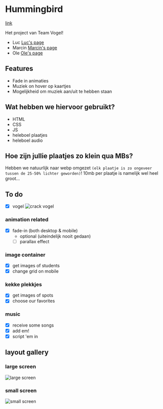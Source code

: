 
# Hummingbird
[link](https://edu.nl/d9qt9)

Het project van Team Vogel!
- Luc [Luc's page](https://debosos.github.io/your-tribe-profile-card/)
- Marcin [Marcin's page](https://marsgotbars.github.io/vite-card/)
- Ole [Ole's page](https://OFrqq.github.io/your-tribe-profile-card/)

## Features
- Fade in animaties
- Muziek on hover op kaartjes
- Mogelijkheid om muziek aan/uit te hebben staan

## Wat hebben we hiervoor gebruikt?

- HTML
- CSS
- JS
- heleboel plaatjes
- heleboel audio

## Hoe zijn jullie plaatjes zo klein qua MBs?

Hebben we natuurlijk naar webp omgezet `(elk plaatje is zo ongeveer tussen de 25-50% lichter geworden)`! 10mb per plaatje is namelijk wel heel groot...

## To do

- [x] vogel
![crack vogel](assets/Enge_vogel.svg)
### animation related
- [x]  fade-in (both desktop & mobile)
    - optional (uiteindelijk nooit gedaan)
    - [ ]  parallax effect

### image container
- [x] get images of students
- [x] change grid on mobile

### kekke plekkjes
- [x] get images of spots
- [x] choose our favorites

### music
- [x] receive some songs
- [x] add em!
- [x] script 'em in

## layout gallery

### large screen
![large screen](https://github.com/user-attachments/assets/a87182de-061e-46a1-8297-5ca7eab23f4d)

### small screen
![small screen](https://github.com/user-attachments/assets/679adf6b-796a-4faa-b5f1-1f326f6259f5)
